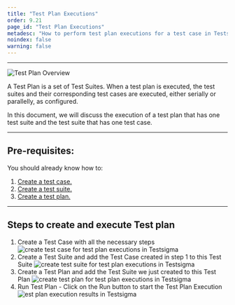 ```yaml
---
title: "Test Plan Executions"
order: 9.21
page_id: "Test Plan Executions"
metadesc: "How to perform test plan executions for a test case in Testsigma."
noindex: false
warning: false
---
```


---

![Test Plan Overview](https://docs.testsigma.com/images/test-plan-executions/test-plan-overview.jpeg)

A Test Plan is a set of Test Suites. When a test plan is executed, the test suites and their corresponding test cases are executed, either serially or parallelly, as configured.

In this document, we will discuss the execution of a test plan that has one test suite and the test suite that has one test case.

---
## Pre-requisites:
You should already know how to:

 1. [Create a test case.](https://testsigma.com/docs/test-cases/manage/add-edit-delete/)
 2. [Create a test suite.](https://testsigma.com/docs/test-management/test-suites/overview/)
 3. [Create a test plan.](https://testsigma.com/docs/test-management/test-plans/manage-test-suites/)

---
## Steps to create and execute Test plan
 1. Create a Test Case with all the necessary steps
    ![create test case for test plan executions in Testsigma](https://docs.testsigma.com/images/test-plan-executions/create-test-case-test-plan-executions-testsigma.gif)
 2. Create a Test Suite and add the Test Case created in step 1 to this Test Suite
    ![create test suite for test plan executions in Testsigma](https://docs.testsigma.com/images/test-plan-executions/create-test-suite-test-plan-executions-testsigma.gif)
 3. Create a Test Plan and add the Test Suite we just created to this Test Plan
    ![create test plan for test plan executions in Testsigma](https://docs.testsigma.com/images/test-plan-executions/create-test-plan-test-plan-executions-testsigma.gif)
 4. Run Test Plan - Click on the Run button to start the Test Plan Execution
    ![est plan execution results in Testsigma](https://docs.testsigma.com/images/test-plan-executions/test-plan-executions-results-testsigma.gif)